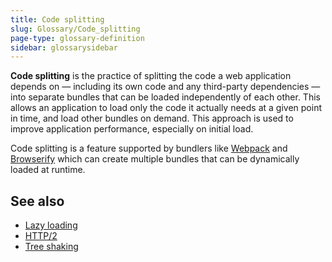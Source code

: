 ```yaml
---
title: Code splitting
slug: Glossary/Code_splitting
page-type: glossary-definition
sidebar: glossarysidebar
---
```



**Code splitting** is the practice of splitting the code a web application depends on — including its own code and any third-party dependencies — into separate bundles that can be loaded independently of each other.
This allows an application to load only the code it actually needs at a given point in time, and load other bundles on demand.
This approach is used to improve application performance, especially on initial load.

Code splitting is a feature supported by bundlers like [Webpack](https://webpack.js.org/) and [Browserify](https://browserify.org/) which can create multiple bundles that can be dynamically loaded at runtime.

## See also

- [Lazy loading](/en-US/docs/Web/Performance/Lazy_loading)
- [HTTP/2](/en-US/docs/Glossary/HTTP_2)
- [Tree shaking](/en-US/docs/Glossary/Tree_shaking)

